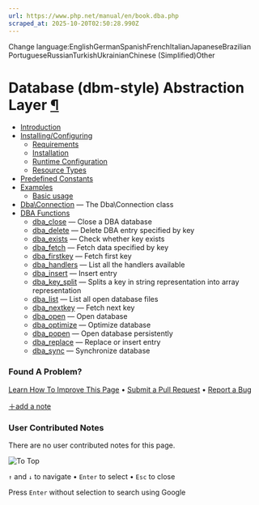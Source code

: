 ```yaml
---
url: https://www.php.net/manual/en/book.dba.php
scraped_at: 2025-10-20T02:50:28.990Z
---
```


Change language:EnglishGermanSpanishFrenchItalianJapaneseBrazilian PortugueseRussianTurkishUkrainianChinese (Simplified)Other

# Database (dbm-style) Abstraction Layer [¶](https://www.php.net/manual/en/book.dba.php\#book.dba)

- [Introduction](https://www.php.net/manual/en/intro.dba.php)
- [Installing/Configuring](https://www.php.net/manual/en/dba.setup.php)
  - [Requirements](https://www.php.net/manual/en/dba.requirements.php)
  - [Installation](https://www.php.net/manual/en/dba.installation.php)
  - [Runtime Configuration](https://www.php.net/manual/en/dba.configuration.php)
  - [Resource Types](https://www.php.net/manual/en/dba.resources.php)
- [Predefined Constants](https://www.php.net/manual/en/dba.constants.php)
- [Examples](https://www.php.net/manual/en/dba.examples.php)
  - [Basic usage](https://www.php.net/manual/en/dba.example.php)
- [Dba\\Connection](https://www.php.net/manual/en/class.dba-connection.php) — The Dba\\Connection class
- [DBA Functions](https://www.php.net/manual/en/ref.dba.php)
  - [dba\_close](https://www.php.net/manual/en/function.dba-close.php) — Close a DBA database
  - [dba\_delete](https://www.php.net/manual/en/function.dba-delete.php) — Delete DBA entry specified by key
  - [dba\_exists](https://www.php.net/manual/en/function.dba-exists.php) — Check whether key exists
  - [dba\_fetch](https://www.php.net/manual/en/function.dba-fetch.php) — Fetch data specified by key
  - [dba\_firstkey](https://www.php.net/manual/en/function.dba-firstkey.php) — Fetch first key
  - [dba\_handlers](https://www.php.net/manual/en/function.dba-handlers.php) — List all the handlers available
  - [dba\_insert](https://www.php.net/manual/en/function.dba-insert.php) — Insert entry
  - [dba\_key\_split](https://www.php.net/manual/en/function.dba-key-split.php) — Splits a key in string representation into array representation
  - [dba\_list](https://www.php.net/manual/en/function.dba-list.php) — List all open database files
  - [dba\_nextkey](https://www.php.net/manual/en/function.dba-nextkey.php) — Fetch next key
  - [dba\_open](https://www.php.net/manual/en/function.dba-open.php) — Open database
  - [dba\_optimize](https://www.php.net/manual/en/function.dba-optimize.php) — Optimize database
  - [dba\_popen](https://www.php.net/manual/en/function.dba-popen.php) — Open database persistently
  - [dba\_replace](https://www.php.net/manual/en/function.dba-replace.php) — Replace or insert entry
  - [dba\_sync](https://www.php.net/manual/en/function.dba-sync.php) — Synchronize database

### Found A Problem?

[Learn How To Improve This Page](https://github.com/php/doc-base/blob/master/README.md "This will take you to our contribution guidelines on GitHub")
•
[Submit a Pull Request](https://github.com/php/doc-en/blob/master/reference/dba/book.xml)
•
[Report a Bug](https://github.com/php/doc-en/issues/new?body=From%20manual%20page:%20https:%2F%2Fphp.net%2Fbook.dba%0A%0A---)

[＋add a note](https://www.php.net/manual/add-note.php?sect=book.dba&repo=en&redirect=https://www.php.net/manual/en/book.dba.php)

### User Contributed Notes

There are no user contributed notes for this page.

![To Top](https://www.php.net/images/to-top@2x.png)

`↑` and `↓` to navigate •
`Enter` to select •
`Esc` to close


Press `Enter` without
selection to search using Google